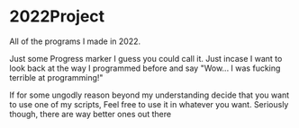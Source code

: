 # 2022Project
All of the programs I made in 2022.

Just some Progress marker I guess you could call it.
Just incase I want to look back at the way I programmed before and say
"Wow... I was fucking terrible at programming!"

If for some ungodly reason beyond my understanding decide that you want to use one of my scripts, Feel free to use it in whatever you want.
Seriously though, there are way better ones out there
